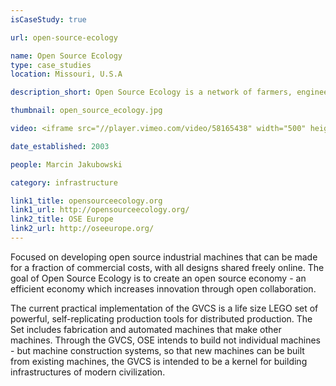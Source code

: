 ```yaml
---
isCaseStudy: true

url: open-source-ecology

name: Open Source Ecology
type: case_studies
location: Missouri, U.S.A

description_short: Open Source Ecology is a network of farmers, engineers, architects and supporters, whose main goal is the manufacture of the Global Village Construction Set.

thumbnail: open_source_ecology.jpg

video: <iframe src="//player.vimeo.com/video/58165438" width="500" height="281" webkitallowfullscreen mozallowfullscreen allowfullscreen></iframe>

date_established: 2003

people: Marcin Jakubowski

category: infrastructure

link1_title: opensourceecology.org
link1_url: http://opensourceecology.org/
link2_title: OSE Europe
link2_url: http://oseeurope.org/
---
```


Focused on developing open source industrial machines that can be made for a fraction of commercial costs, with all designs shared freely online. The goal of Open Source Ecology is to create an open source economy - an efficient economy which increases innovation through open collaboration.

The current practical implementation of the GVCS is a life size LEGO set of powerful, self-replicating production tools for distributed production. The Set includes fabrication and automated machines that make other machines. Through the GVCS, OSE intends to build not individual machines - but machine construction systems, so that new machines can be built from existing machines, the GVCS is intended to be a kernel for building infrastructures of modern civilization.